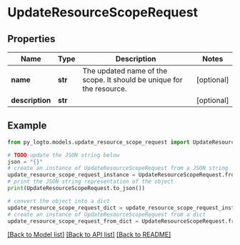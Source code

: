 # UpdateResourceScopeRequest


## Properties

Name | Type | Description | Notes
------------ | ------------- | ------------- | -------------
**name** | **str** | The updated name of the scope. It should be unique for the resource. | [optional] 
**description** | **str** |  | [optional] 

## Example

```python
from py_logto.models.update_resource_scope_request import UpdateResourceScopeRequest

# TODO update the JSON string below
json = "{}"
# create an instance of UpdateResourceScopeRequest from a JSON string
update_resource_scope_request_instance = UpdateResourceScopeRequest.from_json(json)
# print the JSON string representation of the object
print(UpdateResourceScopeRequest.to_json())

# convert the object into a dict
update_resource_scope_request_dict = update_resource_scope_request_instance.to_dict()
# create an instance of UpdateResourceScopeRequest from a dict
update_resource_scope_request_from_dict = UpdateResourceScopeRequest.from_dict(update_resource_scope_request_dict)
```
[[Back to Model list]](../README.md#documentation-for-models) [[Back to API list]](../README.md#documentation-for-api-endpoints) [[Back to README]](../README.md)


